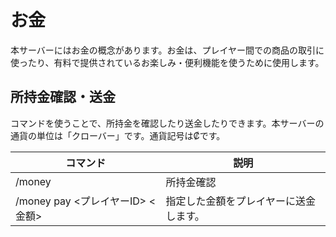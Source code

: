 # お金

本サーバーにはお金の概念があります。お金は、プレイヤー間での商品の取引に使ったり、有料で提供されているお楽しみ・便利機能を使うために使用します。

## 所持金確認・送金

コマンドを使うことで、所持金を確認したり送金したりできます。本サーバーの通貨の単位は「クローバー」です。通貨記号は₡です。

|コマンド|説明|
|--------|----|
|/money  |所持金確認|
|/money pay <プレイヤーID> <金額>|指定した金額をプレイヤーに送金します。|
